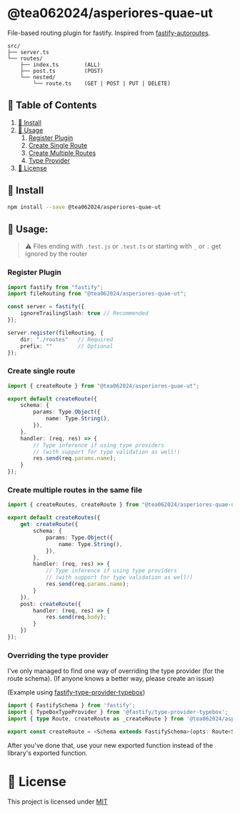 # @tea062024/asperiores-quae-ut
File-based routing plugin for fastify. Inspired from [fastify-autoroutes](https://github.com/GiovanniCardamone/fastify-autoroutes).

```
src/
├── server.ts
└── routes/
    ├── index.ts        (ALL)
    ├── post.ts         (POST)
    └── nested/
        └── route.ts    (GET | POST | PUT | DELETE)
```

## 📖 Table of Contents
1. [🚀 Install](./README.md#🚀-install)
2. [📗 Usage](./README.md#📗-usage)
    1. [Register Plugin](./README.md#register-plugin)
    2. [Create Single Route](./README.md#create-single-route)
    3. [Create Multiple Routes](./README.md#create-multiple-routes-in-the-same-file)
    4. [Type Provider](./README.md#overriding-the-type-provider)
3. [📄 License](./README.md#📄-license)

## 🚀 Install
```sh
npm install --save @tea062024/asperiores-quae-ut
```

## 📗 Usage:

> ⚠️ Files ending with `.test.js` or `.test.ts` or starting with `_` or `.` get ignored by the router

### Register Plugin
```ts
import fastify from "fastify";
import fileRouting from "@tea062024/asperiores-quae-ut";

const server = fastify({
    ignoreTrailingSlash: true // Recommended
});

server.register(fileRouting, {
    dir: "./routes"   // Required
    prefix: ""        // Optional
});
```

### Create single route
```ts
import { createRoute } from "@tea062024/asperiores-quae-ut";

export default createRoute({
    schema: {
        params: Type.Object({
            name: Type.String(),
        }),
    },
    handler: (req, res) => {
        // Type inference if using type providers
        // (with support for type validation as well!)
        res.send(req.params.name); 
    }
});
```

### Create multiple routes in the same file
```ts
import { createRoutes, createRoute } from "@tea062024/asperiores-quae-ut";

export default createRoutes({
    get: createRoute({
        schema: {
            params: Type.Object({
                name: Type.String(),
            }),
        },
        handler: (req, res) => {
            // Type inference if using type providers
            // (with support for type validation as well!)
            res.send(req.params.name); 
        }
    }),
    post: createRoute({
        handler: (req, res) => {
            res.send(req.body);
        }
    })
});
```

### Overriding the type provider
I've only managed to find one way of overriding the type provider (for the route schema). (If anyone knows a better way, please create an issue)

(Example using [fastify-type-provider-typebox](https://github.com/fastify/fastify-type-provider-typebox))
```ts
import { FastifySchema } from 'fastify';
import { TypeBoxTypeProvider } from '@fastify/type-provider-typebox';
import { type Route, createRoute as _createRoute } from '@tea062024/asperiores-quae-ut';

export const createRoute = <Schema extends FastifySchema>(opts: Route<Schema, TypeBoxTypeProvider>) => _createRoute<Schema, TypeBoxTypeProvider>(opts);
```

After you've done that, use your new exported function instead of the library's exported function.

# 📄 License
This project is licensed under [MIT](./LICENSE)